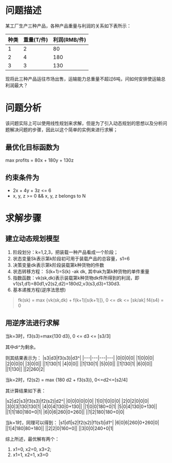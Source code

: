 # 问题描述
某工厂生产三种产品，各种产品重量与利润的关系如下表所示：

|种类|重量(T/件)|利润(RMB/件)|
|---|---|---|
|1|2|80|
|2|4|180|
|3|3|130|

现将此三种产品运往市场出售，运输能力总重量不超过6吨，问如何安排使运输总利润最大？

# 问题分析
该问题实际上可以使用线性规划来求解，但是为了引入动态规划的思想以及分析问题解决问题的步骤，因此以这个简单的实例来进行求解；

## 最优化目标函数为
max profits = 80x + 180y + 130z

## 约束条件为
- 2x + 4y + 3z <= 6
- x, y, z >= 0 && x, y, z belongs to N

# 求解步骤
## 建立动态规划模型
1. 阶段划分：k=1,2,3，把装载一种产品看成一个阶段；
2. 状态变量Sk表示第k阶段初可用于装载产品的总容量，s1=6
3. 决策变量dk表示第k阶段装载第k种货物的件数
4. 状态转移方程： S(k+1)=S(k) -ak dk, 其中ak为第k种货物的单件重量
5. 指数函数：vk(sk,dk)表示装载第k种货物dk件所得到的利润，即v1(s1,d1)=80d1,v2(s2,d2)=180d2,v3(s3,d3)=130d3.
6. 基本递推方程(逆序法思想)
> fk(sk) = max {vk(sk,dk) + f(k+1)[s(k+1)]}, 0 <= dk <= [sk/ak]
> f4(s4) = 0


## 用逆序法进行求解
当k=3时，f3(s3)=max{130 d3}, 0 <= d3 <= [s3/3]

其中di^为剩余。

则其结果表示为：
|s3|d3|f3(s3)|d3^|
|---|---|---|---|
|0|0|0|0|
|1|0|0|0|
|2|0|0|0|
|3|0|0||
||1|130|1|
|4|0|0||
||1|130|1|
|5|0|0||
||1|130|1|
|6|0|0||
||1|130||
||2|260|2|

当k=2时，f2(s2) = max {180 d2 + f3(s3)}, 0<=d2<=[s2/4]

其计算结果如下表：

|s2|d2|s3|f3(s3)|f2(s2)|d2^|
|0|0|0|0|0|0|
|1|0|1|0|0|0|
|2|0|2|0|0|0|
|3|0|3|130|130|1|
|4|0|4|130|0+130||
||1|0|0|180+0|1|
|5|0|4|130|0+130||
||1|1|180|180+0|1|
|6|0|6|260|0+260||
||1|2|180|180+0|0|


当k=1时，同理可以得到：
|s1|d1|s2|f2(s2)|f1(s1)|d1^|
|6|0|6|260|0+260|0|
||1|4|180|80+180||
||2|2|0|160+0||
||3|0|0|240+0|1|

综上所述，最优解有两个：
1. x1=0, x2=0, x3=2;
2. x1=1, x2=1, x3=0


















